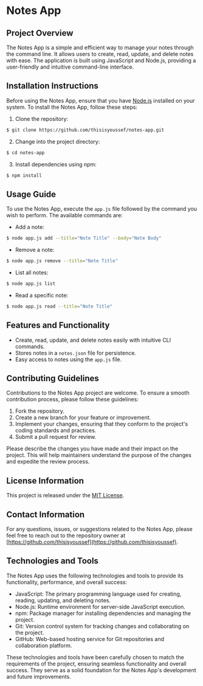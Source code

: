 # Notes App

## Project Overview

The Notes App is a simple and efficient way to manage your notes through the command line. It allows users to create, read, update, and delete notes with ease. The application is built using JavaScript and Node.js, providing a user-friendly and intuitive command-line interface. 

## Installation Instructions

Before using the Notes App, ensure that you have [Node.js](https://nodejs.org/en/) installed on your system. To install the Notes App, follow these steps:

1. Clone the repository:
```bash
$ git clone https://github.com/thisisyoussef/notes-app.git
```

2. Change into the project directory:
```bash
$ cd notes-app
```

3. Install dependencies using npm:
```bash
$ npm install
```

## Usage Guide

To use the Notes App, execute the `app.js` file followed by the command you wish to perform. The available commands are:

- Add a note: 
```bash
$ node app.js add --title="Note Title" --body="Note Body"
```

- Remove a note:
```bash
$ node app.js remove --title="Note Title"
```
  
- List all notes:
```bash
$ node app.js list
```

- Read a specific note:
```bash
$ node app.js read --title="Note Title"
```

## Features and Functionality

- Create, read, update, and delete notes easily with intuitive CLI commands.
- Stores notes in a `notes.json` file for persistence.
- Easy access to notes using the `app.js` file.

## Contributing Guidelines

Contributions to the Notes App project are welcome. To ensure a smooth contribution process, please follow these guidelines:

1. Fork the repository.
2. Create a new branch for your feature or improvement.
3. Implement your changes, ensuring that they conform to the project's coding standards and practices.
4. Submit a pull request for review.

Please describe the changes you have made and their impact on the project. This will help maintainers understand the purpose of the changes and expedite the review process.

## License Information

This project is released under the [MIT License](https://opensource.org/licenses/MIT).

## Contact Information

For any questions, issues, or suggestions related to the Notes App, please feel free to reach out to the repository owner at [https://github.com/thisisyoussef](https://github.com/thisisyoussef).

## Technologies and Tools

The Notes App uses the following technologies and tools to provide its functionality, performance, and overall success:

- JavaScript: The primary programming language used for creating, reading, updating, and deleting notes.
- Node.js: Runtime environment for server-side JavaScript execution.
- npm: Package manager for installing dependencies and managing the project.
- Git: Version control system for tracking changes and collaborating on the project.
- GitHub: Web-based hosting service for Git repositories and collaboration platform.

These technologies and tools have been carefully chosen to match the requirements of the project, ensuring seamless functionality and overall success. They serve as a solid foundation for the Notes App's development and future improvements.
